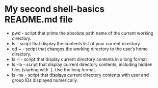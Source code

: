 # My second shell-basics README.md file
* pwd -  script that prints the absolute path name of the current working directory.
* ls - script that display the contents list of your current directory.
* cd ~ - script that changes the working directory to the user’s home directory.
* ls -l - script that display current directory contents in a long format
* ls -la - script that display current directory contents, including hidden files (starting with .). Use the long format.
* ls -na - script that displays current directory contents with user and group IDs displayed numerically.
